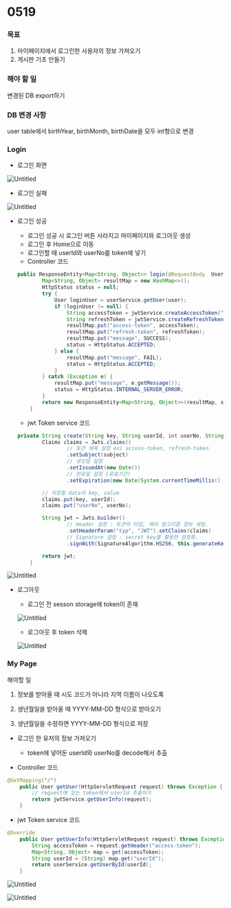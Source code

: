 # 0519

### 목표

1. 마이페이지에서 로그인한 사용자의 정보 가져오기
2. 게시판 기초 만들기

### 해야 할 일

변경된 DB export하기

### DB 변경 사항

user table에서 birthYear, birthMonth, birthDate을 모두 int형으로 변경

### Login

- 로그인 화면

![Untitled](img/Untitled.png)

- 로그인 실패

![Untitled](img/Untitled%201.png)

- 로그인 성공
    - 로그인 성공 시 로그인 버튼 사라지고 마이페이지와 로그아웃 생성
    - 로그인 후 Home으로 이동
    - 로그인할 때 userId와 userNo를 token에 넣기
    - Controller 코드
    
    ```java
    public ResponseEntity<Map<String, Object>> login(@RequestBody  User user) {
    		Map<String, Object> resultMap = new HashMap<>();
    		HttpStatus status = null;
    		try {
    			User loginUser = userService.getUser(user);
    			if (loginUser != null) {
    				String accessToken = jwtService.createAccessToken("userId", loginUser.getUserId(), loginUser.getUserNo());// key, data
    				String refreshToken = jwtService.createRefreshToken("userId", loginUser.getUserId(), loginUser.getUserNo());// key, data
    				resultMap.put("access-token", accessToken);
    				resultMap.put("refresh-token", refreshToken);
    				resultMap.put("message", SUCCESS);
    				status = HttpStatus.ACCEPTED;
    			} else {
    				resultMap.put("message", FAIL);
    				status = HttpStatus.ACCEPTED;
    			}
    		} catch (Exception e) {
    			resultMap.put("message", e.getMessage());
    			status = HttpStatus.INTERNAL_SERVER_ERROR;
    		}
    		return new ResponseEntity<Map<String, Object>>(resultMap, status);
    	}
    ```
    
    - jwt Token service 코드
    
    ```java
    private String create(String key, String userId, int userNo, String subject, long expire) {
    		Claims claims = Jwts.claims()
    				// 토큰 제목 설정 ex) access-token, refresh-token
    				.setSubject(subject)
    				// 생성일 설정
    				.setIssuedAt(new Date())
    				// 만료일 설정 (유효기간)
    				.setExpiration(new Date(System.currentTimeMillis() + expire));
    
    		// 저장할 data의 key, value
    		claims.put(key, userId);
    		claims.put("userNo", userNo);
    
    		String jwt = Jwts.builder()
    				// Header 설정 : 토큰의 타입, 해쉬 알고리즘 정보 세팅.
    				.setHeaderParam("typ", "JWT").setClaims(claims)
    				// Signature 설정 : secret key를 활용한 암호화.
    				.signWith(SignatureAlgorithm.HS256, this.generateKey()).compact(); // 직렬화 처리.
    
    		return jwt;
    	}
    ```
    

![Untitled](img/Untitled%202.png)

- 로그아웃
    - 로그인 전 sesson storage에 token이 존재
    
    ![Untitled](img/Untitled%203.png)
    
    - 로그아웃 후 token 삭제
    
    ![Untitled](img/Untitled%204.png)
    

### My Page

해야할 일
  1. 정보를 받아올 때 시도 코드가 아니라 지역 이름이 나오도록
  
  2. 생년월일을 받아올 때 YYYY-MM-DD 형식으로 받아오기

  3. 생년월일을 수정하면 YYYY-MM-DD 형식으로 저장

- 로그인 한 유저의 정보 가져오기
    - token에 넣어둔 userId와 userNo를 decode해서 추출

- Controller 코드

```java
@GetMapping("/")
	public User getUser(HttpServletRequest request) throws Exception {
		// request에 있는 token에서 userId 추출하기
		return jwtService.getUserInfo(request);
	}
```

- jwt Token service 코드

```java
@Override
	public User getUserInfo(HttpServletRequest request) throws Exception {
		String accessToken = request.getHeader("access-token");
		Map<String, Object> map = get(accessToken);
		String userId = (String) map.get("userId");
		return userService.getUserById(userId);
	}
```

![Untitled](img/Untitled%205.png)

![Untitled](img/Untitled%206.png)